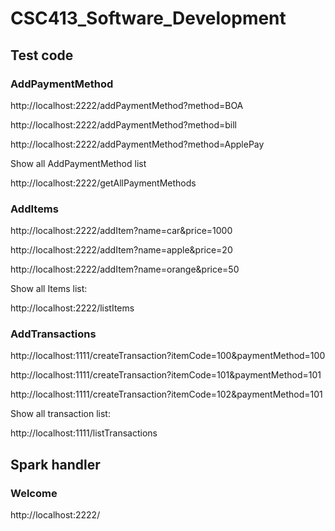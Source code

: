 # CSC413_Software_Development

## Test code

### AddPaymentMethod
http://localhost:2222/addPaymentMethod?method=BOA

http://localhost:2222/addPaymentMethod?method=bill

http://localhost:2222/addPaymentMethod?method=ApplePay

Show all AddPaymentMethod list

http://localhost:2222/getAllPaymentMethods

### AddItems
http://localhost:2222/addItem?name=car&price=1000

http://localhost:2222/addItem?name=apple&price=20

http://localhost:2222/addItem?name=orange&price=50

Show all Items list:

http://localhost:2222/listItems

### AddTransactions
http://localhost:1111/createTransaction?itemCode=100&paymentMethod=100

http://localhost:1111/createTransaction?itemCode=101&paymentMethod=101

http://localhost:1111/createTransaction?itemCode=102&paymentMethod=101

Show all transaction list:

http://localhost:1111/listTransactions

## Spark handler
### Welcome
http://localhost:2222/


